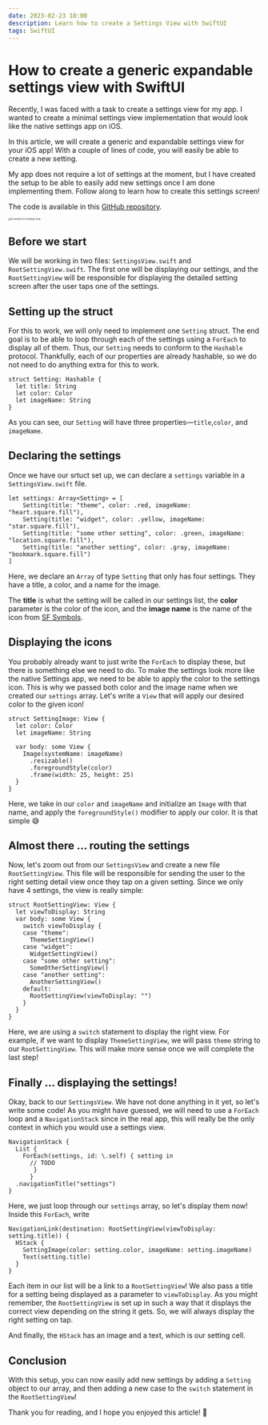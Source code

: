 ```yaml
---
date: 2023-02-23 10:00
description: Learn how to create a Settings View with SwiftUI
tags: SwiftUI
---
```

# How to create a generic expandable settings view with SwiftUI

Recently, I was faced with a task to create a settings view for my app. I wanted to create a minimal settings view implementation that would look like the native settings app on iOS. 

In this article, we will create a generic and expandable settings view for your iOS app! With a couple of lines of code, you will easily be able to create a new setting. 

My app does not require a lot of settings at the moment, but I have created the setup to be able to easily add new settings once I am done implementing them. Follow along to learn how to create this settings screen!

The code is available in this [GitHub repository](https://github.com/simanerush/settings-tutorial).

<img src="../../images/settingsview.png" alt="Screenshot of a Settings View" style="zoom:30%;" />

## Before we start

We will be working in two files: `SettingsView.swift` and `RootSettingView.swift`. The first one will be displaying our settings, and the `RootSettingView` will be responsible for displaying the detailed setting screen after the user taps one of the settings.

## Setting up the struct

For this to work, we will only need to implement one `Setting` struct. The end goal is to be able to loop through each of the settings using a `ForEach` to display all of them. Thus, our `Setting` needs to conform to the `Hashable` protocol. Thankfully, each of our properties are already hashable, so we do not need to do anything extra for this to work.

```
struct Setting: Hashable {
  let title: String
  let color: Color
  let imageName: String
}
```

As you can see, our `Setting` will have three properties—`title`,`color`, and `imageName`.

## Declaring the settings

Once we have our srtuct set up, we can declare a `settings` variable in a `SettingsView.swift` file.

```
let settings: Array<Setting> = [
    Setting(title: "theme", color: .red, imageName: "heart.square.fill"),
    Setting(title: "widget", color: .yellow, imageName: "star.square.fill"),
    Setting(title: "some other setting", color: .green, imageName: "location.square.fill"),
    Setting(title: "another setting", color: .gray, imageName: "bookmark.square.fill")
]
```

Here, we declare an `Array` of type `Setting` that only has four settings. They have a title, a color, and a name for the image. 

The **title** is what the setting will be called in our settings list, the **color** parameter is the color of the icon, and the **image name** is the name of the icon from [SF Symbols](https://developer.apple.com/sf-symbols/). 

## Displaying the icons

You probably already want to just write the `ForEach` to display these, but there is something else we need to do. To make the settings look more like the native Settings app, we need to be able to apply the color to the settings icon. This is why we passed both color and the image name when we created our `settings` array. Let's write a `View` that will apply our desired color to the given icon!

```
struct SettingImage: View {
  let color: Color
  let imageName: String
  
  var body: some View {
    Image(systemName: imageName)
      .resizable()
      .foregroundStyle(color)
      .frame(width: 25, height: 25)
  }
}
```

Here, we take in our `color` and `imageName` and initialize an `Image` with that name, and apply the `foregroundStyle()` modifier to apply our color. It is that simple 😅

## Almost there ... routing the settings

Now, let's zoom out from our `SettingsView` and create a new file `RootSettingView`. This file will be responsible for sending the user to the right setting detail view once they tap on a given setting. Since we only have 4 settings, the view is really simple:

```
struct RootSettingView: View {
  let viewToDisplay: String
  var body: some View {
    switch viewToDisplay {
    case "theme":
      ThemeSettingView()
    case "widget":
      WidgetSettingView()
    case "some other setting":
      SomeOtherSettingView()
    case "another setting":
      AnotherSettingView()
    default:
      RootSettingView(viewToDisplay: "")
    }
  }
}
```

Here, we are using a `switch` statement to display the right view. For example, if we want to display `ThemeSettingView`, we will pass `theme` string to our `RootSettingView`. This will make more sense once we will complete the last step!

## Finally ... displaying the settings!

Okay, back to our `SettingsView`. We have not done anything in it yet, so let's write some code! As you might have guessed, we will need to use a `ForEach` loop and a `NavigationStack` since in the real app, this will really be the only context in which you would use a settings view.

```
NavigationStack {
  List {
    ForEach(settings, id: \.self) { setting in 
      // TODO
       }             
      }
  .navigationTitle("settings")
}
```

Here, we just loop through our `settings` array, so let's display them now! Inside this `ForEach`, write

```
NavigationLink(destination: RootSettingView(viewToDisplay: setting.title)) {
  HStack {
    SettingImage(color: setting.color, imageName: setting.imageName)
    Text(setting.title)
  }
}
```

Each item in our list will be a link to a `RootSettingView`! We also pass a title for a setting being displayed as a parameter to `viewToDisplay`. As you might remember, the `RootSettingView` is set up in such a way that it displays the correct view depending on the string it gets. So, we will always display the right setting on tap. 

And finally, the `HStack` has an image and a text, which is our setting cell.



## Conclusion

With this setup, you can now easily add new settings by adding a `Setting` object to our array, and then adding a new case to the `switch` statement in the `RootSettingView`!

Thank you for reading, and I hope you enjoyed this article! 💛
